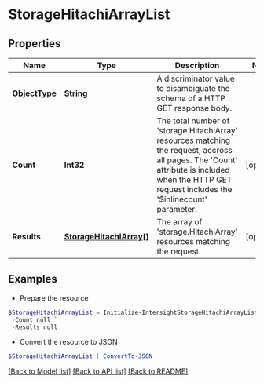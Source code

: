 # StorageHitachiArrayList
## Properties

Name | Type | Description | Notes
------------ | ------------- | ------------- | -------------
**ObjectType** | **String** | A discriminator value to disambiguate the schema of a HTTP GET response body. | 
**Count** | **Int32** | The total number of &#39;storage.HitachiArray&#39; resources matching the request, accross all pages. The &#39;Count&#39; attribute is included when the HTTP GET request includes the &#39;$inlinecount&#39; parameter. | [optional] 
**Results** | [**StorageHitachiArray[]**](StorageHitachiArray.md) | The array of &#39;storage.HitachiArray&#39; resources matching the request. | [optional] 

## Examples

- Prepare the resource
```powershell
$StorageHitachiArrayList = Initialize-IntersightStorageHitachiArrayList  -ObjectType null `
 -Count null `
 -Results null
```

- Convert the resource to JSON
```powershell
$StorageHitachiArrayList | ConvertTo-JSON
```

[[Back to Model list]](../README.md#documentation-for-models) [[Back to API list]](../README.md#documentation-for-api-endpoints) [[Back to README]](../README.md)

